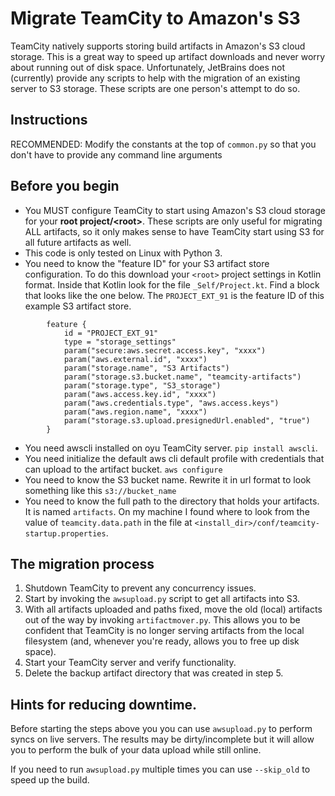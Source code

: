 Migrate TeamCity to Amazon's S3
===============================

TeamCity natively supports storing build artifacts in Amazon's S3 cloud storage. This is a great way to speed up 
artifact downloads and never worry about running out of disk space. Unfortunately, JetBrains does not (currently) 
provide any scripts to help with the migration of an existing server to S3 storage. These scripts are one person's 
attempt to do so.

Instructions
------------

RECOMMENDED: Modify the constants at the top of `common.py` so that you don't have to provide any command line arguments

## Before you begin
* You MUST configure TeamCity to start using Amazon's S3 cloud storage for your **root project/\<root\>**. 
These scripts are only useful for migrating ALL artifacts, so it only makes sense to have TeamCity
start using S3 for all future artifacts as well. 
* This code is only tested on Linux with Python 3.
* You need to know the "feature ID" for your S3 artifact store configuration. To do this download
your `<root>` project settings in Kotlin format. Inside that Kotlin look for the file `_Self/Project.kt`.  Find a block 
that looks like the one below. The `PROJECT_EXT_91` is the feature ID of this example S3 artifact store.

```
        feature {
            id = "PROJECT_EXT_91"
            type = "storage_settings"
            param("secure:aws.secret.access.key", "xxxx")
            param("aws.external.id", "xxxx")
            param("storage.name", "S3 Artifacts")
            param("storage.s3.bucket.name", "teamcity-artifacts")
            param("storage.type", "S3_storage")
            param("aws.access.key.id", "xxxx")
            param("aws.credentials.type", "aws.access.keys")
            param("aws.region.name", "xxxx")
            param("storage.s3.upload.presignedUrl.enabled", "true")
        }
```
* You need awscli installed on oyu TeamCity server. `pip install awscli`.
* You need initialize the default aws cli default profile with credentials that can upload to the
artifact bucket. `aws configure`
* You need to know the S3 bucket name. Rewrite it in url format to look something like this
`s3://bucket_name`
* You need to know the full path to the directory that holds your artifacts. It is named
`artifacts`. On my machine I found where to look from the value of `teamcity.data.path` in the
file at `<install_dir>/conf/teamcity-startup.properties`.

## The migration process

1. Shutdown TeamCity to prevent any concurrency issues.
2. Start by invoking the `awsupload.py` script to get all artifacts into S3.
3. With all artifacts uploaded and paths fixed, move the old (local) artifacts out of the way by invoking 
   `artifactmover.py`. This allows you to be confident that TeamCity is no longer serving artifacts from the local 
   filesystem (and, whenever you're ready, allows you to free up disk space).
4. Start your TeamCity server and verify functionality.
5. Delete the backup artifact directory that was created in step 5.

## Hints for reducing downtime.

Before starting the steps above you you can use `awsupload.py` to perform syncs on 
live servers. The results may be dirty/incomplete but it will allow you to perform the bulk of 
your data upload while still online.

If you need to run `awsupload.py` multiple times you can use   `--skip_old` to speed 
up the build.
